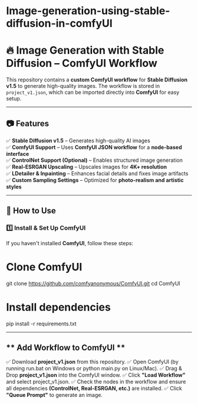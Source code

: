 # Image-generation-using-stable-diffusion-in-comfyUI
# 🔥 Image Generation with Stable Diffusion – ComfyUI Workflow  

This repository contains a **custom ComfyUI workflow** for **Stable Diffusion v1.5** to generate high-quality images. The workflow is stored in `project_v1.json`, which can be imported directly into **ComfyUI** for easy setup.  

---

## **📷 Features**
✅ **Stable Diffusion v1.5** – Generates high-quality AI images  
✅ **ComfyUI Support** – Uses **ComfyUI JSON workflow** for a **node-based interface**  
✅ **ControlNet Support (Optional)** – Enables structured image generation  
✅ **Real-ESRGAN Upscaling** – Upscales images for **4K+ resolution**  
✅ **LDetailer & Inpainting** – Enhances facial details and fixes image artifacts  
✅ **Custom Sampling Settings** – Optimized for **photo-realism and artistic styles**  

---

## **🚀 How to Use**
### **1️⃣ Install & Set Up ComfyUI**
If you haven't installed **ComfyUI**, follow these steps:  

# Clone ComfyUI
git clone https://github.com/comfyanonymous/ComfyUI.git
cd ComfyUI

# Install dependencies
pip install -r requirements.txt

---

## ** Add Workflow to ComfyUI **
✅ Download **project_v1.json** from this repository.
✅ Open ComfyUI (by running run.bat on Windows or python main.py on Linux/Mac).
✅ Drag & Drop **project_v1.json** into the ComfyUI window.
✅ Click **"Load Workflow"** and select project_v1.json.
✅ Check the nodes in the workflow and ensure all dependencies **(ControlNet, Real-ESRGAN, etc.)** are installed.
✅ Click **"Queue Prompt"** to generate an image.
```bash
